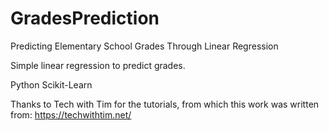 # GradesPrediction
Predicting Elementary School Grades Through Linear Regression

Simple linear regression to predict grades.

Python Scikit-Learn

Thanks to Tech with Tim for the tutorials, from which this work was written from:
https://techwithtim.net/

